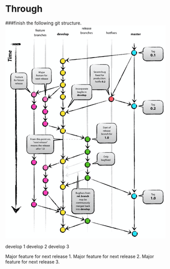 # Through
###finish the following git structure.
![img.png](img.png)

develop 1
develop 2
develop 3

Major feature for next release 1.
Major feature for next release 2.
Major feature for next release 3.